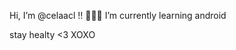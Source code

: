  Hi, I’m @celaacl !! 🙆🏻‍♀️ I’m currently learning android 

stay healty <3 XOXO


<!---
celaacl/celaacl is a ✨ special ✨ repository because its `README.md` (this file) appears on your GitHub profile.
You can click the Preview link to take a look at your changes.
--->
